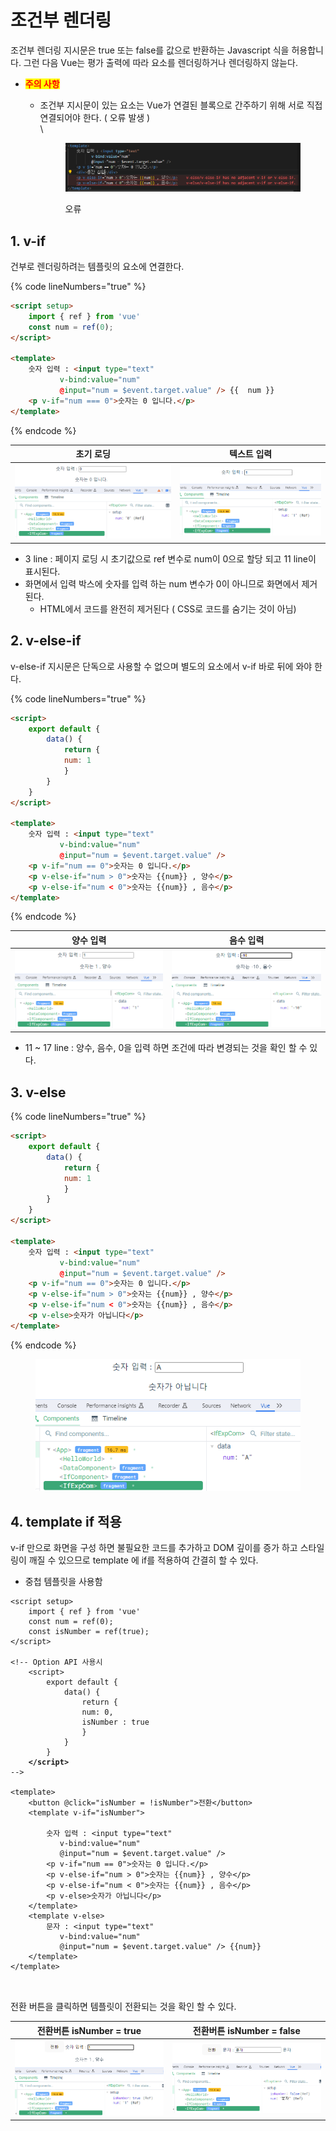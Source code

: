 # 조건부 렌더링

조건부 렌더링 지시문은 true 또는 false를 값으로 반환하는 Javascript 식을 허용합니다. 그런 다음 Vue는 평가 출력에 따라 요소를 렌더링하거나 렌더링하지 않늗다.

* <mark style="color:red;">**주의 사항**</mark>&#x20;
  *   조건부 지시문이 있는 요소는 Vue가 연결된 블록으로 간주하기 위해 서로 직접 연결되어야 한다. ( 오류 발생 )\
      \


      <figure><img src="../../../.gitbook/assets/image (179).png" alt=""><figcaption><p>오류 </p></figcaption></figure>

## 1. v-if

건부로 렌더링하려는 템플릿의 요소에 연결한다.

{% code lineNumbers="true" %}
```html
<script setup>
    import { ref } from 'vue'    
    const num = ref(0);
</script>

<template>   
    숫자 입력 : <input type="text"
           v-bind:value="num"
           @input="num = $event.target.value" /> {{  num }}
    <p v-if="num === 0">숫자는 0 입니다.</p> 
</template>
```
{% endcode %}

| 초기 로딩                                                                            | 텍스트 입력                                                                           |
| -------------------------------------------------------------------------------- | -------------------------------------------------------------------------------- |
| <img src="../../../.gitbook/assets/image (174).png" alt="" data-size="original"> | <img src="../../../.gitbook/assets/image (176).png" alt="" data-size="original"> |

* 3 line :  페이지 로딩 시 초기값으로 ref  변수로  num이  0으로 할당 되고 11 line이 표시된다.
* 화면에서 입력 박스에 숫자를 입력 하는 num 변수가 0이 아니므로 화면에서 제거 된다.
  * HTML에서 코드를 완전히 제거된다  ( CSS로 코드를 숨기는 것이 아님)

## 2. v-else-if

v-else-if 지시문은 단독으로 사용할 수 없으며 별도의 요소에서 v-if 바로 뒤에 와야 한다.

{% code lineNumbers="true" %}
```html
<script>
    export default {
        data() {
            return {
            num: 1
            }
        }
    }
</script>

<template>       
    숫자 입력 : <input type="text"
           v-bind:value="num"
           @input="num = $event.target.value" /> 
    <p v-if="num == 0">숫자는 0 입니다.</p>
    <p v-else-if="num > 0">숫자는 {{num}} , 양수</p>
    <p v-else-if="num < 0">숫자는 {{num}} , 음수</p>
</template>
```
{% endcode %}

| 양수 입력                                                                            | 음수 입력                                                                            |
| -------------------------------------------------------------------------------- | -------------------------------------------------------------------------------- |
| <img src="../../../.gitbook/assets/image (177).png" alt="" data-size="original"> | <img src="../../../.gitbook/assets/image (178).png" alt="" data-size="original"> |

* 11 \~ 17 line : 양수, 음수, 0을 입력 하면 조건에 따라 변경되는 것을 확인 할 수 있다.

## 3. v-else&#x20;

{% code lineNumbers="true" %}
```html
<script>
    export default {
        data() {
            return {
            num: 1
            }
        }
    }
</script>

<template>       
    숫자 입력 : <input type="text"
           v-bind:value="num"
           @input="num = $event.target.value" />
    <p v-if="num == 0">숫자는 0 입니다.</p> 
    <p v-else-if="num > 0">숫자는 {{num}} , 양수</p>
    <p v-else-if="num < 0">숫자는 {{num}} , 음수</p>
    <p v-else>숫자가 아닙니다</p>
</template>
```
{% endcode %}

<figure><img src="../../../.gitbook/assets/image (180).png" alt=""><figcaption></figcaption></figure>

## 4. template if 적용

v-if 만으로 화면을 구성 하면 불필요한 코드를 추가하고 DOM 깊이를 증가 하고 스타일링이 깨질 수 있으므로 template 에 if를 적용하여 간결히 할 수 있다.

* 중첩 템플릿을 사용함

<pre class="language-html"><code class="lang-html">&#x3C;script setup>
    import { ref } from 'vue'    
    const num = ref(0);
    const isNumber = ref(true);
&#x3C;/script>

&#x3C;!-- Option API 사용시
    &#x3C;script>
        export default {
            data() {
                return {
                num: 0,
                isNumber : true
                }
            }
        }
<strong>    &#x3C;/script> 
</strong>-->

&#x3C;template> 
    &#x3C;button @click="isNumber = !isNumber">전환&#x3C;/button>
    &#x3C;template v-if="isNumber">
        
        숫자 입력 : &#x3C;input type="text"
           v-bind:value="num"
           @input="num = $event.target.value" />
        &#x3C;p v-if="num == 0">숫자는 0 입니다.&#x3C;/p> 
        &#x3C;p v-else-if="num > 0">숫자는 {{num}} , 양수&#x3C;/p>
        &#x3C;p v-else-if="num &#x3C; 0">숫자는 {{num}} , 음수&#x3C;/p>
        &#x3C;p v-else>숫자가 아닙니다&#x3C;/p>
    &#x3C;/template>  
    &#x3C;template v-else>        
        문자 : &#x3C;input type="text"
           v-bind:value="num"
           @input="num = $event.target.value" /> {{num}}
    &#x3C;/template>     
&#x3C;/template>


</code></pre>

전환 버튼을 클릭하면 템플릿이 전환되는 것을 확인 할 수 있다.

| 전환버튼 isNumber = true                                                             | 전환버튼 isNumber = false                                                            |
| -------------------------------------------------------------------------------- | -------------------------------------------------------------------------------- |
| <img src="../../../.gitbook/assets/image (181).png" alt="" data-size="original"> | <img src="../../../.gitbook/assets/image (182).png" alt="" data-size="original"> |
